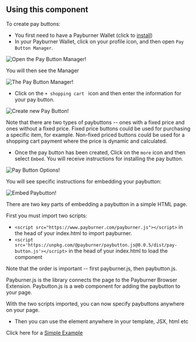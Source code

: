 ## Using this component

To create pay buttons:

- You first need to have a Payburner Wallet (click to <a href="https://chrome.google.com/webstore/detail/ghigcfhmoaokccllienfhdhdndkfhmop/publish-accepted?authuser=3&hl=en">install</a>)
- In your Payburner Wallet, click on your profile icon, and then open `Pay Button Manager`.

![Open the Pay Button Manager!](/resources/screenshots/open-paybutton-manager.png "Pay Button Manager")

You will then see the Manager

![The Pay Button Manager!](/resources/screenshots/paybutton-manager.png "Pay Button Manager")

- Click on the `+ shopping cart ` icon and then enter the information for your pay button.

![Create new Pay Button!](/resources/screenshots/create-new-paybutton.png "Create new Pay Button")

Note that there are two types of paybuttons -- ones with a fixed price and ones without a fixed price.  Fixed price
buttons could be used for purchasing a specific item, for example.  Non-fixed priced buttons could be used for a shopping 
cart payment where the price is dynamic and calculated.

- Once the pay button has been created, Click on the `more` icon and then select `Embed`.  You will receive instructions for installing the pay button.

![Pay Button Options!](/resources/screenshots/paybutton-options.png "Pay Button Options")

You will see specific instructions for embedding your paybutton:

![Embed Paybutton!](/resources/screenshots/embed-paybutton.png "Embed Paybutton")

There are two key parts of embedding a paybutton in a simple HTML page. 

First you must import two scripts:

- `<script src="https://www.payburner.com/payburner.js"></script>` in the head of your index.html to import payburner.       
- `<script src='https://unpkg.com/@payburner/paybutton.js@0.0.5/dist/pay-button.js'></script>` in the head of your index.html to load the component

Note that the order is important -- first payburner.js, then paybutton.js.  

Payburner.js is the library connects the page to the Payburner Browser Extension.  Paybutton.js is a 
web component for adding the paybutton to your page.

With the two scripts imported, you can now specify paybuttons anywhere on your page.

- Then you can use the element anywhere in your template, JSX, html etc
   <pay-button buttonid="7b2d5583-a178-434d-8048-516f784f8f92" ></pay-button>
   
Click here for a [Simple Example](./examples/html/simple-example.html)


